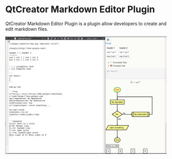 # QtCreator Markdown Editor Plugin

QtCreator Markdown Editor Plugin is a plugin allow developers to create and edit markdown files.

![Introduction](/Introduction.png)

